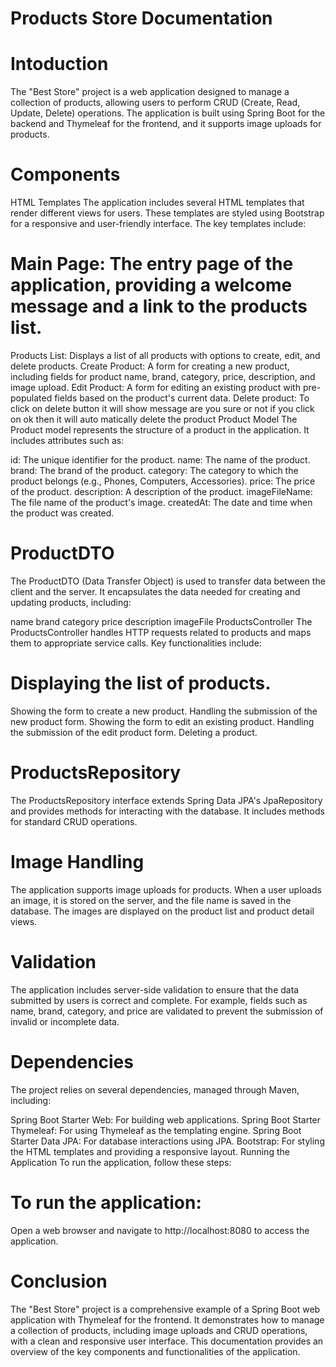 # Products Store Documentation 
# Intoduction
The "Best Store" project is a web application designed to manage a collection of products, allowing users to perform CRUD (Create, Read, Update, Delete) operations. The application is built using Spring Boot for the backend and Thymeleaf for the frontend, and it supports image uploads for products.

# Components
HTML Templates
The application includes several HTML templates that render different views for users. These templates are styled using Bootstrap for a responsive and user-friendly interface. The key templates include:

 # Main Page: The entry page of the application, providing a welcome message and a link to the products list.
Products List: Displays a list of all products with options to create, edit, and delete products.
Create Product: A form for creating a new product, including fields for product name, brand, category, price, description, and image upload.
Edit Product: A form for editing an existing product with pre-populated fields based on the product's current data.
Delete product: To click on delete button it will show message are you sure or not if you click on ok then it will auto matically delete the product
Product Model
The Product model represents the structure of a product in the application. It includes attributes such as:

id: The unique identifier for the product.
name: The name of the product.
brand: The brand of the product.
category: The category to which the product belongs (e.g., Phones, Computers, Accessories).
price: The price of the product.
description: A description of the product.
imageFileName: The file name of the product's image.
createdAt: The date and time when the product was created.
 # ProductDTO
The ProductDTO (Data Transfer Object) is used to transfer data between the client and the server. It encapsulates the data needed for creating and updating products, including:

name
brand
category
price
description
imageFile
ProductsController
The ProductsController handles HTTP requests related to products and maps them to appropriate service calls. Key functionalities include:

 # Displaying the list of products.
Showing the form to create a new product.
Handling the submission of the new product form.
Showing the form to edit an existing product.
Handling the submission of the edit product form.
Deleting a product.

 # ProductsRepository
The ProductsRepository interface extends Spring Data JPA's JpaRepository and provides methods for interacting with the database. It includes methods for standard CRUD operations.

 # Image Handling
The application supports image uploads for products. When a user uploads an image, it is stored on the server, and the file name is saved in the database. The images are displayed on the product list and product detail views.

# Validation
The application includes server-side validation to ensure that the data submitted by users is correct and complete. For example, fields such as name, brand, category, and price are validated to prevent the submission of invalid or incomplete data.

# Dependencies
The project relies on several dependencies, managed through Maven, including:

Spring Boot Starter Web: For building web applications.
Spring Boot Starter Thymeleaf: For using Thymeleaf as the templating engine.
Spring Boot Starter Data JPA: For database interactions using JPA.
Bootstrap: For styling the HTML templates and providing a responsive layout.
Running the Application
To run the application, follow these steps:

# To run the application:
Open a web browser and navigate to http://localhost:8080 to access the application.

# Conclusion
The "Best Store" project is a comprehensive example of a Spring Boot web application with Thymeleaf for the frontend. It demonstrates how to manage a collection of products, including image uploads and CRUD operations, with a clean and responsive user interface. This documentation provides an overview of the key components and functionalities of the application.
